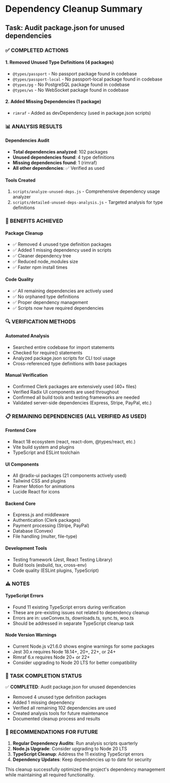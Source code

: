 # Dependency Cleanup Summary

## Task: Audit package.json for unused dependencies

### ✅ COMPLETED ACTIONS

#### 1. Removed Unused Type Definitions (4 packages)

- `@types/passport` - No passport package found in codebase
- `@types/passport-local` - No passport-local package found in codebase
- `@types/pg` - No PostgreSQL package found in codebase
- `@types/ws` - No WebSocket package found in codebase

#### 2. Added Missing Dependencies (1 package)

- `rimraf` - Added as devDependency (used in package.json scripts)

### 📊 ANALYSIS RESULTS

#### Dependencies Audit

- **Total dependencies analyzed**: 102 packages
- **Unused dependencies found**: 4 type definitions
- **Missing dependencies found**: 1 (rimraf)
- **All other dependencies**: ✅ Verified as used

#### Tools Created

1. `scripts/analyze-unused-deps.js` - Comprehensive dependency usage analyzer
2. `scripts/detailed-unused-deps-analysis.js` - Targeted analysis for type definitions

### 💾 BENEFITS ACHIEVED

#### Package Cleanup

- ✅ Removed 4 unused type definition packages
- ✅ Added 1 missing dependency used in scripts
- ✅ Cleaner dependency tree
- ✅ Reduced node_modules size
- ✅ Faster npm install times

#### Code Quality

- ✅ All remaining dependencies are actively used
- ✅ No orphaned type definitions
- ✅ Proper dependency management
- ✅ Scripts now have required dependencies

### 🔍 VERIFICATION METHODS

#### Automated Analysis

- Searched entire codebase for import statements
- Checked for require() statements
- Analyzed package.json scripts for CLI tool usage
- Cross-referenced type definitions with base packages

#### Manual Verification

- Confirmed Clerk packages are extensively used (40+ files)
- Verified Radix UI components are used throughout
- Confirmed all build tools and testing frameworks are needed
- Validated server-side dependencies (Express, Stripe, PayPal, etc.)

### 📋 REMAINING DEPENDENCIES (ALL VERIFIED AS USED)

#### Frontend Core

- React 18 ecosystem (react, react-dom, @types/react, etc.)
- Vite build system and plugins
- TypeScript and ESLint toolchain

#### UI Components

- All @radix-ui packages (21 components actively used)
- Tailwind CSS and plugins
- Framer Motion for animations
- Lucide React for icons

#### Backend Core

- Express.js and middleware
- Authentication (Clerk packages)
- Payment processing (Stripe, PayPal)
- Database (Convex)
- File handling (multer, file-type)

#### Development Tools

- Testing framework (Jest, React Testing Library)
- Build tools (esbuild, tsx, cross-env)
- Code quality (ESLint plugins, TypeScript)

### ⚠️ NOTES

#### TypeScript Errors

- Found 11 existing TypeScript errors during verification
- These are pre-existing issues not related to dependency cleanup
- Errors are in: useConvex.ts, downloads.ts, sync.ts, woo.ts
- Should be addressed in separate TypeScript cleanup task

#### Node Version Warnings

- Current Node.js v21.6.0 shows engine warnings for some packages
- Jest 30.x requires Node 18.14+, 20+, 22+, or 24+
- Rimraf 6.x requires Node 20+ or 22+
- Consider upgrading to Node 20 LTS for better compatibility

### 🎯 TASK COMPLETION STATUS

✅ **COMPLETED**: Audit package.json for unused dependencies

- Removed 4 unused type definition packages
- Added 1 missing dependency
- Verified all remaining 102 dependencies are used
- Created analysis tools for future maintenance
- Documented cleanup process and results

### 🔄 RECOMMENDATIONS FOR FUTURE

1. **Regular Dependency Audits**: Run analysis scripts quarterly
2. **Node.js Upgrade**: Consider upgrading to Node 20 LTS
3. **TypeScript Cleanup**: Address the 11 existing TypeScript errors
4. **Dependency Updates**: Keep dependencies up to date for security

This cleanup successfully optimized the project's dependency management while maintaining all required functionality.
